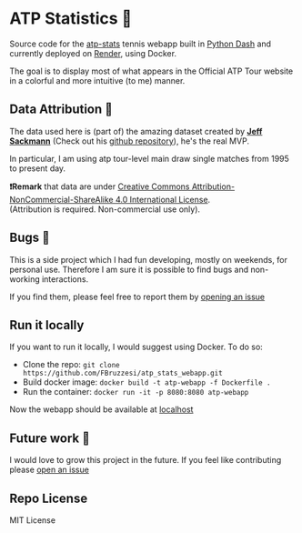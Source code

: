 # ATP Statistics 🎾

Source code for the [atp-stats](https://atp-stats.onrender.com/) tennis webapp built in [Python Dash](https://plotly.com/dash/) and currently deployed on [Render](https://render.com/), using Docker.

The goal is to display most of what appears in the Official ATP Tour website in a colorful and more intuitive (to me) manner.

## Data Attribution 📁

The data used here is (part of) the amazing dataset created by [**Jeff Sackmann**](http://www.jeffsackmann.com/)
(Check out his [github repository](https://github.com/JeffSackmann/tennis_atp)), he's the real MVP.

In particular, I am using atp tour-level main draw single matches from 1995 to present day.

**❗Remark** that data are under <a rel="license" href="http://creativecommons.org/licenses/by-nc-sa/4.0/">Creative Commons Attribution-NonCommercial-ShareAlike 4.0 International License</a>.<br /> (Attribution is required. Non-commercial use only).

## Bugs 🐞

This is a side project which I had fun developing, mostly on weekends, for personal use.
Therefore I am sure it is possible to find bugs and non-working interactions.

If you find them, please feel free to report them by [opening an issue](https://github.com/FBruzzesi/atp_stats_webapp/issues)

## Run it locally

If you want to run it locally, I would suggest using Docker. To do so:

- Clone the repo: `git clone https://github.com/FBruzzesi/atp_stats_webapp.git`
- Build docker image: `docker build -t atp-webapp -f Dockerfile .`
- Run the container: `docker run -it -p 8080:8080 atp-webapp`

Now the webapp should be available at [localhost](http://localhost:8080/)

## Future work 🚀

I would love to grow this project in the future.
If you feel like contributing please [open an issue](https://github.com/FBruzzesi/atp_stats_webapp/issues)

## Repo License

MIT License
